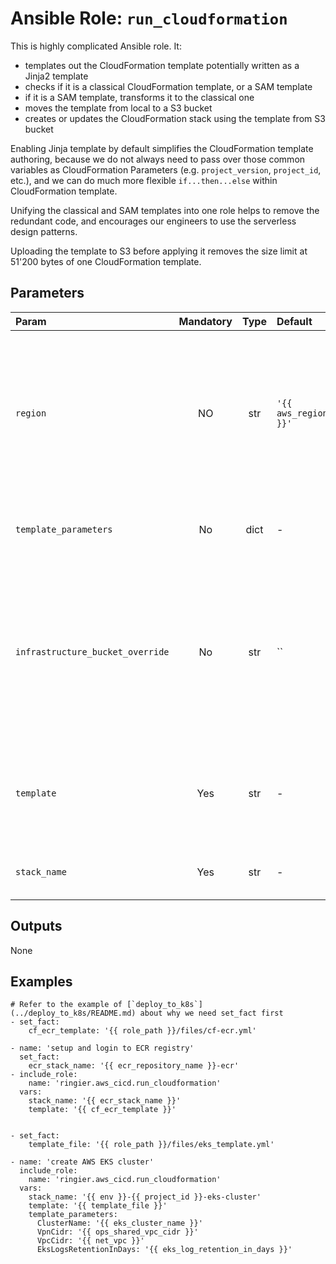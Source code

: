 # Ansible Role: `run_cloudformation`

This is highly complicated Ansible role. It:
*  templates out the CloudFormation template potentially written as a Jinja2 template
*  checks if it is a classical CloudFormation template, or a SAM template
*  if it is a SAM template, transforms it to the classical one
*  moves the template from local to a S3 bucket
*  creates or updates the CloudFormation stack using the template from S3 bucket

Enabling Jinja template by default simplifies the CloudFormation template authoring, because we do not always need to pass over those
common variables as CloudFormation Parameters (e.g. `project_version`, `project_id`, etc.), and we can do much more flexible
`if...then...else` within CloudFormation template.

Unifying the classical and SAM templates into one role helps to remove the redundant code, and encourages our engineers to use the
serverless design patterns.

Uploading the template to S3 before applying it removes the size limit at 51'200 bytes of one CloudFormation template.

## Parameters

| Param                            | Mandatory | Type | Default              | Description                                                                                                                                                                                      |
|:---------------------------------|:---------:|:----:|:---------------------|:-------------------------------------------------------------------------------------------------------------------------------------------------------------------------------------------------|
| `region`                         |    NO     | str  | `'{{ aws_region }}'` | The region to which the CloudFormation template is deployed. In the most cases it should not be specified. Only use it in rare cases to handle the stacks for CloudFront at us-east-1            |
| `template_parameters`            |    No     | dict | -                    | CloudFormation template Parameters to pass over to the deployment                                                                                                                                |
| `infrastructure_bucket_override` |    No     | str  | ``                   | Specify the S3 bucket to store the rendered CloudFormation template. This parameter **SHOULD ONLY BE USED** for the initial bootstrap repo to create the permanent S3 bucket for infrastructure. |
| `template`                       |    Yes    | str  | -                    | Filepath to the CloudFormation template, use Jinja2 templating grammar if it makes things easier.                                                                                                |
| `stack_name`                     |    Yes    | str  | -                    | Name of the CloudFormation stack to be created.                                                                                                                                                  |

## Outputs

None

## Examples

```ansible
# Refer to the example of [`deploy_to_k8s`](../deploy_to_k8s/README.md) about why we need set_fact first
- set_fact:
    cf_ecr_template: '{{ role_path }}/files/cf-ecr.yml'

- name: 'setup and login to ECR registry'
  set_fact:
    ecr_stack_name: '{{ ecr_repository_name }}-ecr'
- include_role:
    name: 'ringier.aws_cicd.run_cloudformation'
  vars:
    stack_name: '{{ ecr_stack_name }}'
    template: '{{ cf_ecr_template }}'


- set_fact:
    template_file: '{{ role_path }}/files/eks_template.yml'

- name: 'create AWS EKS cluster'
  include_role:
    name: 'ringier.aws_cicd.run_cloudformation'
  vars:
    stack_name: '{{ env }}-{{ project_id }}-eks-cluster'
    template: '{{ template_file }}'
    template_parameters:
      ClusterName: '{{ eks_cluster_name }}'
      VpnCidr: '{{ ops_shared_vpc_cidr }}'
      VpcCidr: '{{ net_vpc }}'
      EksLogsRetentionInDays: '{{ eks_log_retention_in_days }}'
```
